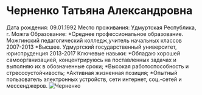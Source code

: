 # Черненко Татьяна Александровна
Дата рождения: 09.01.1992
Место проживания: Удмуртская Республика, г. Можга
Образование:
*Среднее профессиональное образование. Можгинский педагогический колледж,учитель начальных классов 2007-2013
*Высшее. Удмуртский государственный университет, юриспруденция 2013-2017
Ключевые навыки:
*Обладаю хорошей самоорганизацией, концентрируюсь на поставленных задачах и выполняю их в обозначенные сроки;
*Высокая работоспособность и стрессоустойчивость;
*Активная жизненная позиция;
*Опытный пользователь электронных устройств, сети интернет, соц.-сетей и мессенджеров.
![Черненко](file:///C:/Users/User/Desktop/photo_2018-06-01_16-06-33.jpg)